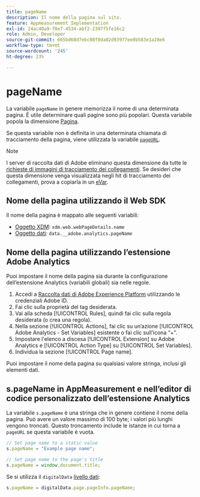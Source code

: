 ```yaml
---
title: pageName
description: Il nome della pagina sul sito.
feature: Appmeasurement Implementation
exl-id: 24ac40a9-f0e7-4534-abf2-2397f5fe16c2
role: Admin, Developer
source-git-commit: 665bd68d7ebc08f0da02d93977ee0b583e1a28e6
workflow-type: tm+mt
source-wordcount: '245'
ht-degree: 23%

---
```


# pageName

La variabile `pageName` in genere memorizza il nome di una determinata pagina. È utile determinare quali pagine sono più popolari. Questa variabile popola la dimensione [Pagina](/help/components/dimensions/page.md).

Se questa variabile non è definita in una determinata chiamata di tracciamento della pagina, viene utilizzata la variabile [`pageURL`](pageurl.md).

>[!NOTE]
>
>I server di raccolta dati di Adobe eliminano questa dimensione da tutte le [richieste di immagini di tracciamento dei collegamenti](/help/implement/vars/functions/tl-method.md). Se desideri che questa dimensione venga visualizzata negli hit di tracciamento dei collegamenti, prova a copiarla in un [eVar](evar.md).

## Nome della pagina utilizzando il Web SDK

Il nome della pagina è mappato alle seguenti variabili:

* [Oggetto XDM](/help/implement/aep-edge/xdm-var-mapping.md): `xdm.web.webPageDetails.name`
* [Oggetto dati](/help/implement/aep-edge/data-var-mapping.md): `data.__adobe.analytics.pageName`

## Nome della pagina utilizzando l’estensione Adobe Analytics

Puoi impostare il nome della pagina sia durante la configurazione dell’estensione Analytics (variabili globali) sia nelle regole.

1. Accedi a [Raccolta dati di Adobe Experience Platform](https://experience.adobe.com/data-collection) utilizzando le credenziali Adobe ID.
2. Fai clic sulla proprietà del tag desiderata.
3. Vai alla scheda [!UICONTROL Rules], quindi fai clic sulla regola desiderata (o crea una regola).
4. Nella sezione [!UICONTROL Actions], fai clic su un’azione [!UICONTROL Adobe Analytics - Set Variables] esistente o fai clic sull’icona “+”.
5. Impostare l&#39;elenco a discesa [!UICONTROL Extension] su Adobe Analytics e [!UICONTROL Action Type] su [!UICONTROL Set Variables].
6. Individua la sezione [!UICONTROL Page name].

Puoi impostare il nome della pagina su qualsiasi valore stringa, inclusi gli elementi dati.

## s.pageName in AppMeasurement e nell’editor di codice personalizzato dell’estensione Analytics

La variabile `s.pageName` è una stringa che in genere contiene il nome della pagina. Può avere un valore massimo di 100 byte; i valori più lunghi vengono troncati. Questo troncamento include le istanze in cui torna a `pageURL` se questa variabile è vuota.

```js
// Set page name to a static value
s.pageName = "Example page name";

// Set page name to the page's title
s.pageName = window.document.title;
```

Se si utilizza il `digitalData` [livello dati](../../prepare/data-layer.md):

```js
s.pageName = digitalData.page.pageInfo.pageName;
```
